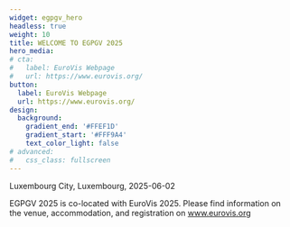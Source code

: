 ```yaml
---
widget: egpgv_hero
headless: true
weight: 10
title: WELCOME TO EGPGV 2025
hero_media:
# cta:
#   label: EuroVis Webpage
#   url: https://www.eurovis.org/
button:
  label: EuroVis Webpage
  url: https://www.eurovis.org/
design:
  background:
    gradient_end: '#FFEF1D'
    gradient_start: '#FFF9A4'
    text_color_light: false
# advanced:
#   css_class: fullscreen
---
```


Luxembourg City, Luxembourg, 2025-06-02

EGPGV 2025 is co-located with EuroVis 2025.
Please find information on the venue, accommodation, and registration on www.eurovis.org

<!--Custom spacing-->
<!-- <div class="mb-3"></div> -->
<!--GitHub Button JS-->
<!-- <script async defer src="https://buttons.github.io/buttons.js"></script> -->
